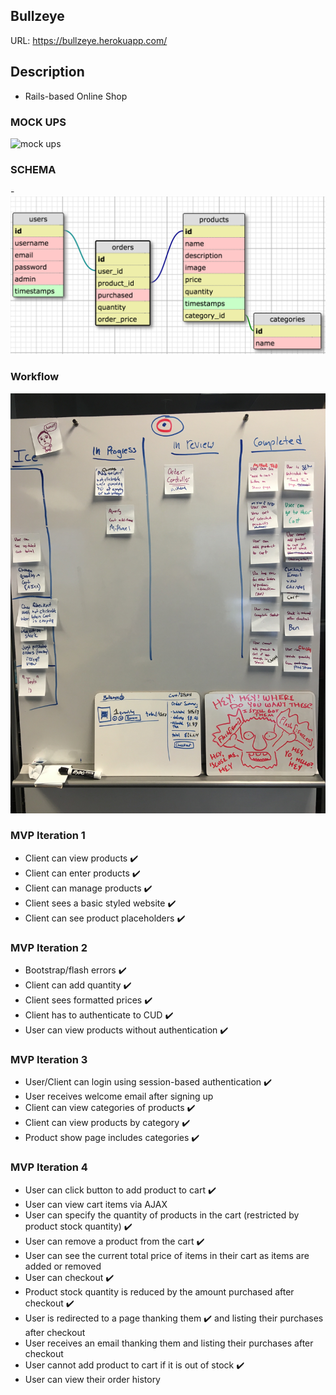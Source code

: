 ## Bullzeye
URL: https://bullzeye.herokuapp.com/

## Description
- Rails-based Online Shop

### MOCK UPS

<img src="http://i.imgur.com/jnFu4eLg.jpg" alt="mock ups" width="400" height="500">

### SCHEMA

-![Schema](./schema.png)

### Workflow

<img src='workflow.jpg' />

### MVP Iteration 1
- Client can view products :heavy_check_mark:
- Client can enter products :heavy_check_mark:
- Client can manage products :heavy_check_mark:
- Client sees a basic styled website :heavy_check_mark:
- Client can see product placeholders :heavy_check_mark:

### MVP Iteration 2
- Bootstrap/flash errors :heavy_check_mark:
- Client can add quantity :heavy_check_mark:
- Client sees formatted prices :heavy_check_mark:
- Client has to authenticate to CUD :heavy_check_mark:
- User can view products without authentication :heavy_check_mark:

### MVP Iteration 3
- User/Client can login using session-based authentication :heavy_check_mark:
- User receives welcome email after signing up
- Client can view categories of products :heavy_check_mark:
- Client can view products by category :heavy_check_mark:
- Product show page includes categories :heavy_check_mark:

### MVP Iteration 4
- User can click button to add product to cart :heavy_check_mark:
- User can view cart items via AJAX
- User can specify the quantity of products in the cart (restricted by product stock quantity) :heavy_check_mark:
- User can remove a product from the cart :heavy_check_mark:
- User can see the current total price of items in their cart as items are added or removed
- User can checkout :heavy_check_mark:
- Product stock quantity is reduced by the amount purchased after checkout :heavy_check_mark:
- User is redirected to a page thanking them :heavy_check_mark:
and listing their purchases after checkout
- User receives an email thanking them and listing their purchases after checkout
- User cannot add product to cart if it is out of stock :heavy_check_mark:
- User can view their order history
